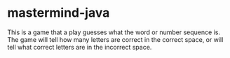 # mastermind-java
This is a game that a play guesses what the word or number sequence is. The game will tell how many letters are correct in the correct space, or will tell what correct letters are in the incorrect space.
